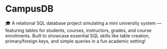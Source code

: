# CampusDB
🎓 A relational SQL database project simulating a mini university system — featuring tables for students, courses, instructors, grades, and course enrollments. Built to showcase essential SQL skills like table creation, primary/foreign keys, and simple queries in a fun academic setting!
